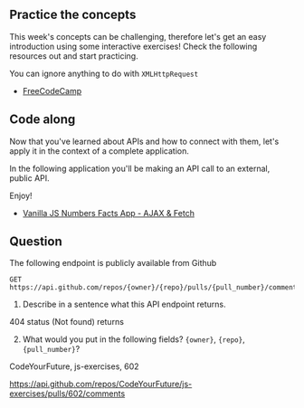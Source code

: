 ## Practice the concepts

This week's concepts can be challenging, therefore let's get an easy introduction using some interactive exercises! Check the following resources out and start practicing.

You can ignore anything to do with `XMLHttpRequest`

- [FreeCodeCamp](https://www.freecodecamp.org/news/a-practical-es6-guide-on-how-to-perform-http-requests-using-the-fetch-api-594c3d91a547/)

## Code along

Now that you've learned about APIs and how to connect with them, let's apply it in the context of a complete application.

In the following application you'll be making an API call to an external, public API.

Enjoy!

- [Vanilla JS Numbers Facts App - AJAX & Fetch](https://www.youtube.com/watch?v=tUE2Nic21BA)

## Question

The following endpoint is publicly available from Github

    GET https://api.github.com/repos/{owner}/{repo}/pulls/{pull_number}/comments

1. Describe in a sentence what this API endpoint returns.

<!-- Write your answer here -->

404 status (Not found) returns

2. What would you put in the following fields? `{owner}`, `{repo}`, `{pull_number}`?

<!-- Write your answer here -->

CodeYourFuture, js-exercises, 602

https://api.github.com/repos/CodeYourFuture/js-exercises/pulls/602/comments
